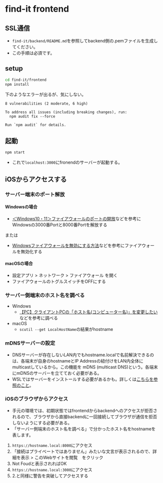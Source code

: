 # find-it frontend
## SSL通信
- `find-it/backend/README.md`を参照してbackend側の.pemファイルを生成してください。
- この手順は必須です。

## setup
```sh
cd find-it/frontend
npm install
```

下のようなエラーが出るが、気にしない。
```
8 vulnerabilities (2 moderate, 6 high)

To address all issues (including breaking changes), run:
  npm audit fix --force

Run `npm audit` for details.
```

## 起動
```sh
npm start
```

- これで`localhost:3000`にfronendのサーバーが起動する。

## iOSからアクセスする
### サーバー端末のポート解放
#### Windowsの場合
- [＜Windows10・11＞ファイアウォールのポートの開放](http://www.fc-center.jp/support/index.php?%A5%CD%A5%C3%A5%C8%A5%EF%A1%BC%A5%AF%A5%BF%A5%A4%A5%D7/windows%A5%D5%A5%A1%A5%A4%A5%A2%A5%A6%A5%A9%A1%BC%A5%EB%A4%CE%A5%DD%A1%BC%A5%C8%A4%CE%B3%AB%CA%FC/Windows10%A1%A611%A5%D5%A5%A1%A5%A4%A5%A2%A5%A6%A5%A9%A1%BC%A5%EB%A4%CE%A5%DD%A1%BC%A5%C8%A4%CE%B3%AB%CA%FC)などを参考にWindowsの3000番Portと8000番Portを解放する

または
- [Windowsファイアウォールを無効にする方法](https://www.buffalo.jp/support/faq/detail/16417.html)などを参考にファイアウォールを無効化する

#### macOSの場合
- 設定アプリ > ネットワーク > ファイアウォール を開く
- ファイアウォールのトグルスイッチをOFFにする

### サーバー側端末のホスト名を調べる
- Windows
  - [【PC】クライアントPCの「ホスト名(コンピューター名)」を変更したい](https://faq01-fb.fujifilm.com/faq/show/85529?site_domain=default)などを参考に調べる
- macOS
  - `scutil --get LocalHostName`の結果がhostname

### mDNSサーバーの設定
- DNSサーバーが存在しないLAN内でもhostname.localで名前解決できるのは、各端末が自身のhostnameとIP Addressの紐付けをLAN内全体にmulticastしているから。この機能を mDNS (multicast DNS)という。各端末にmDNSのサーバーを立てておく必要がある。
- WSLではサーバーをインストールする必要があるかも。詳しくは[こちらを参照のこと](https://zenn.dev/dozo/articles/e16d29e89eadbf)。

### iOSのブラウザからアクセス
- 手元の環境では、初期状態ではfrontendからbackendへのアクセスが拒否されるので、ブラウザから直接backendに一回接続してブラウザが通信を拒否しないようにする必要がある。
- 「サーバー側端末のホスト名を調べる」で分かったホスト名をhostnameを表します。
1. `https://hostname.local:8000`にアクセス
2. 「接続はプライベートではありません」みたいな文言が表示されるので、詳細を表示 > このWebサイトを閲覧　をクリック
3. Not Foudと表示されればOK
4. `https://hostname.local:3000`にアクセス
5. 2.と同様に警告を突破してアクセスする